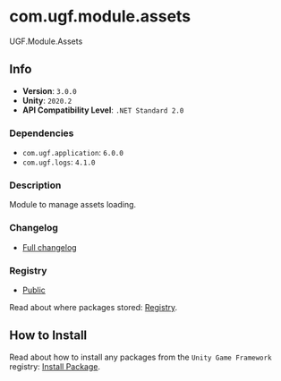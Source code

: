 # com.ugf.module.assets

UGF.Module.Assets

## Info

- **Version**: `3.0.0`
- **Unity**: `2020.2`
- **API Compatibility Level**: `.NET Standard 2.0`

### Dependencies

- `com.ugf.application`: `6.0.0`
- `com.ugf.logs`: `4.1.0`


### Description

Module to manage assets loading.

### Changelog

- [Full changelog](changelog.md)

### Registry

- [Public](https://bintray.com/unity-game-framework/public)

Read about where packages stored: [Registry](https://github.com/unity-game-framework/organization/blob/master/docs/registry.md).

## How to Install

Read about how to install any packages from the `Unity Game Framework` registry: [Install Package](https://github.com/unity-game-framework/organization/blob/master/docs/install-packages.md).
